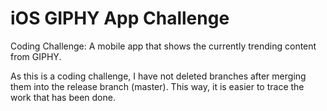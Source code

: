 # iOS GIPHY App Challenge
Coding Challenge: A mobile app that shows the currently trending content from GIPHY.

As this is a coding challenge, I have not deleted branches after merging them into the release branch (master). This way, it is easier to trace the work that has been done.
